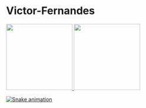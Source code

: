 # Victor-Fernandes
<div>
<a href="https://github.com/VictorFernandes019">
<img height="180em" src="https://github-readme-stats.vercel.app/api/top-langs/?username=VictorFernandes019&layout=compact&langs_count=7&theme=dark"/>
<img height="180em" src="https://github-readme-stats.vercel.app/api?username=VictorFernandes019&show_icons=true&theme=dark&include_all_commits=true&count_private=true"/>
</div>

 
![Snake animation](https://github.com/VictorFernandes019/VictorFernandes019/blob/output/github-contribution-grid-snake.svg)
</div>  

